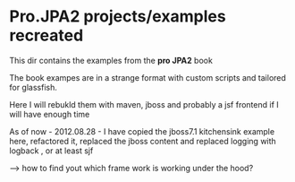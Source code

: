 # Pro.JPA2 projects/examples recreated
 
This dir contains the examples from the **pro JPA2** book

The book exampes are in a strange format with custom scripts and tailored for glassfish.

Here I will rebukld them with maven, jboss and probably a jsf frontend if I will have enough time

As of now - 2012.08.28 - I have copied the jboss7.1 kitchensink example here, refactored it, replaced the jboss content and replaced logging with logback , or at least sjf

--> how to find yout which frame work is working under the hood?
